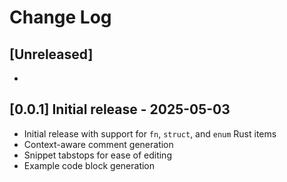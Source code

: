 # Change Log

## [Unreleased]

- 

## [0.0.1] Initial release - 2025-05-03

- Initial release with support for `fn`, `struct`, and `enum` Rust items
- Context-aware comment generation
- Snippet tabstops for ease of editing
- Example code block generation
